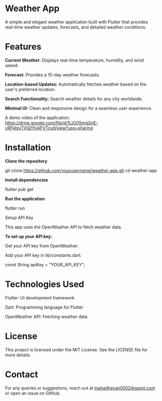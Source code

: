 # Weather App

A simple and elegant weather application built with Flutter that provides real-time weather updates, forecasts, and detailed weather conditions.

# Features

**Current Weather**: Displays real-time temperature, humidity, and wind speed.

**Forecast:** Provides a 10-day weather forecasts.

**Location-based Updates:** Automatically fetches weather based on the user's preferred location.

**Search Functionality:** Search weather details for any city worldwide.

**Minimal UI:** Clean and responsive design for a seamless user experience.

A demo video of the application: https://drive.google.com/file/d/1LiGO5mgGnE-yRFkbiyTVjQYhjAFVTcyd/view?usp=sharing


# Installation

**Clone the repository**

git clone https://github.com/yourusername/weather-app.git
cd weather-app

**Install dependencies**

flutter pub get

**Run the application**

flutter run

Setup API Key

This app uses the OpenWeather API to fetch weather data. 

**To set up your API key:**

Get your API key from OpenWeather.

Add your API key in lib/constants.dart:

const String apiKey = "YOUR_API_KEY";

# Technologies Used

Flutter: UI development framework

Dart: Programming language for Flutter

OpenWeather API: Fetching weather data

# License

This project is licensed under the MIT License. See the LICENSE file for more details.

# Contact

For any queries or suggestions, reach out at mahadhevan0502@gamil.com or open an issue on GitHub.

